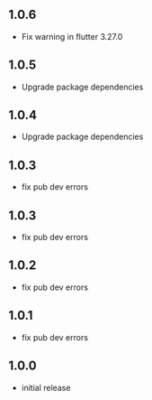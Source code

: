 ## 1.0.6

* Fix warning in flutter 3.27.0

## 1.0.5

* Upgrade package dependencies

## 1.0.4

* Upgrade package dependencies

## 1.0.3

* fix pub dev errors

## 1.0.3

* fix pub dev errors

## 1.0.2

* fix pub dev errors

## 1.0.1

* fix pub dev errors

## 1.0.0

* initial release